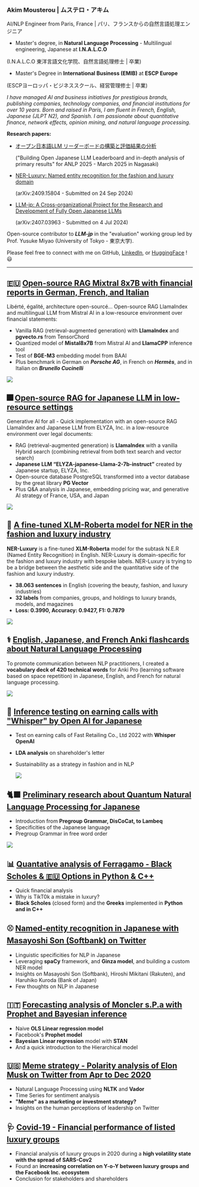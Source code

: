 
### Akim Mousterou | ムステロ・アキム
AI/NLP Engineer from Paris, France | パリ、フランスからの自然言語処理エンジニア

- Master's degree, in **Natural Language Processing** - Multilingual engineering, Japanese at **I.N.A.L.C.O**

(I.N.A.L.C.O 東洋言語文化学院、自然言語処理修士 | 卒業)

- Master's Degree in **International Business (EMIB)** at **ESCP Europe**

(ESCPヨーロッパ・ビジネススクール、経営管理修士 | 卒業)

*I have managed AI and business initiatives for prestigious brands, publishing companies, technology companies, and financial institutions for over 10 years. Born and raised in Paris, I am fluent in French, English, Japanese (JLPT N2), and Spanish. I am passionate about quantitative finance, network effects, opinion mining, and natural language processing.*

 **Research papers:**
- [オープン日本語LLM リーダーボードの構築と評価結果の分析](https://www.anlp.jp/proceedings/annual_meeting/2025/pdf_dir/A2-2.pdf)
  
  ("Building Open Japanese LLM Leaderboard and in-depth analysis of primary results" for ANLP 2025 - March 2025 in Nagasaki)
- [NER-Luxury: Named entity recognition for the fashion and luxury domain](https://arxiv.org/abs/2409.15804)
  
   (arXiv:2409.15804 - Submitted on 24 Sep 2024)
- [LLM-jp: A Cross-organizational Project for the Research and Development of Fully Open Japanese LLMs](https://arxiv.org/abs/2407.03963)
  
   (arXiv:2407.03963 - Submitted on 4 Jul 2024)

Open-source contributor to ***LLM-jp*** in the "evaluation" working group led by Prof. Yusuke Miyao (University of Tokyo - 東京大学).

Please feel free to connect with me on GitHub, [LinkedIn](https://www.linkedin.com/in/akim-mousterou/), or [HuggingFace](https://huggingface.co/AkimfromParis) ! 😃

---

## 🇪🇺 [Open-source RAG Mixtral 8x7B with financial reports in German, French, and Italian](https://github.com/AkimfromParis/Mixtral_RAG/blob/main/RAG_Mixtral_Europe_Fin_Data.ipynb)
Libérté, égalité, architecture open-sourcé...  Open-source RAG LlamaIndex and multilingual LLM from Mistral AI in a low-resource environment over financial statements:
- Vanilla RAG (retrieval-augmented generation) with **LlamaIndex** and **pgvecto.rs** from TensorChord
- Quantized model of **Mistal8x7B** from Mistral AI and **LlamaCPP** inference tool
- Test of **BGE-M3** embedding model from BAAI 
- Plus benchmark in German on ***Porsche AG***, in French on ***Hermès***, and in Italian on ***Brunello Cucinelli***

![](https://github.com/AkimfromParis/akimfromparis/blob/main/images/RAG-mixtral-8x7b-financial-reports-2024.jpg)

## 🎆 [Open-source RAG for Japanese LLM in low-resource settings](https://github.com/AkimParis/RAG-Japanese/blob/main/OpenSource_RAG_LLM_JAP_at_4_Bits.ipynb)
Generative AI for all - Quick implementation with an open-source RAG LlamaIndex and Japanese LLM from ELYZA, Inc. in a low-resource environment over legal documents:
- RAG (retrieval-augmented generation) is **LlamaIndex** with a vanilla Hybrid search (combining retrieval from both text search and vector search)
- **Japanese LLM “ELYZA-japanese-Llama-2-7b-instruct”** created by Japanese startup, ELYZA, Inc.
- Open-source database PostgreSQL transformed into a vector database by the great library **PG Vector**
- Plus Q&A analysis in Japanese, embedding pricing war, and generative AI strategy of France, USA, and Japan

![](https://github.com/AkimfromParis/akimfromParis/blob/main/images/gen-ai-llm-japanese.jpg)

## 💎 [A fine-tuned XLM-Roberta model for NER in the fashion and luxury industry](https://huggingface.co/AkimfromParis/NER-Luxury)
**NER-Luxury** is a fine-tuned **XLM-Roberta** model for the subtask N.E.R (Named Entity Recognition) in English. NER-Luxury is domain-specific for the fashion and luxury industry with bespoke labels. NER-Luxury is trying to be a bridge between the aesthetic side and the quantitative side of the fashion and luxury industry.

- **38.063 sentences** in English (covering the beauty, fashion, and luxury industries)
- **32 labels** from companies, groups, and holdings to luxury brands, models, and magazines
- **Loss: 0.3990, Accuracy: 0.9427, F1: 0.7879**

![](https://github.com/AkimParis/akimparis/blob/main/images/xlmr-ner-luxury.jpg)

## ⚕️ [English, Japanese, and French Anki flashcards about Natural Language Processing](https://github.com/AkimfromParis/anki_jap_ai_vocabulary)
To promote communication between NLP practitioners, I created a **vocabulary deck of 420 technical words** for Anki Pro (learning software based on space repetition) in Japanese, English, and French for natural language processing. 

![](https://github.com/AkimfromParis/akimfromparis/blob/main/images/nlp-dict-en-fr-jp.jpg)

## 🎼 [Inference testing on earning calls with "Whisper" by Open AI for Japanese](https://github.com/AkimfromParis/asr_whisper_jp/blob/main/Whisper_Uniqlo_Q42022.ipynb)
- Test on earning calls of Fast Retailing Co., Ltd 2022 with **Whisper OpenAI**
- **LDA analysis** on shareholder's letter
- Sustainability as a strategy in fashion and in NLP

  ![](https://github.com/AkimfromParis/akimfromparis/blob/main/images/whisper-open-ai-japanese.jpg)
    
## 🐈‍⬛ [Preliminary research about Quantum Natural Language Processing for Japanese](https://github.com/AkimfromParis/quantumNLP_jp/blob/main/Lambeku_QNLP-JP.ipynb)
- Introduction from **Pregroup Grammar, DisCoCat, to Lambeq**
- Specificities of the Japanese language
- Pregroup Grammar in free word order

![](https://github.com/AkimfromParis/akimfromparis/blob/main/images/qnlp-japanese.jpg)

## 📊 [Quantative analysis of Ferragamo - Black Scholes & 🇪🇺 Options in Python & C++](https://github.com/AkimParis/black_scholes/blob/main/tuscan_option.ipynb)
- Quick financial analysis
- Why is TikT0k a mistake in luxury?
- **Black Scholes** (closed form) and the **Greeks** implemented in **Python and in C++**

## ⚾ [Named-entity recognition in Japanese with Masayoshi Son (Softbank) on Twitter](https://github.com/AkimfromParis/ner_japanese/blob/main/Masa_SB.ipynb)
- Linguistic specificities for NLP in Japanese
- Leveraging **spaCy** framework, and **Ginza model**, and building a custom NER model
- Insights on Masayoshi Son (Softbank), Hiroshi Mikitani (Rakuten), and Haruhiko Kuroda (Bank of Japan)
- Few thoughts on NLP in Japanese

## 🇮🇹 [Forecasting analysis of Moncler s.P.a with Prophet and Bayesian inference](https://github.com/AkimfromParis/forecast_genius/blob/main/Moncler_Bayesian.ipynb)
- Naive **OLS Linear regression model**
- Facebook's **Prophet model**
- **Bayesian Linear regression** model with **STAN**
- And a quick introduction to the Hierarchical model

## 🇺🇸 [Meme strategy - Polarity analysis of Elon Musk on Twitter from Apr to Dec 2020](https://github.com/AkimfromParis/nlp_twitter/blob/main/Meme_Strategy.ipynb)
- Natural Language Processing using **NLTK** and **Vador**
- Time Series for sentiment analysis
- **"Meme" as a marketing or investment strategy?**
- Insights on the human perceptions of leadership on Twitter

## 🩺 [Covid-19 - Financial performance of listed luxury groups](https://github.com/AkimfromParis/luxury_risk/blob/main/Luxury_Risk_2020.ipynb)
- Financial analysis of luxury groups in 2020 during a **high volatility state with the spread of SARS-Cov2**
- Found an **increasing correlation on Y-o-Y between luxury groups and the Facebook Inc. ecosystem**
- Conclusion for stakeholders and shareholders
